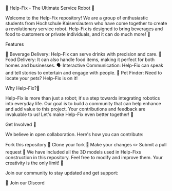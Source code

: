 🤖 Help-Fix - The Ultimate Service Robot 🤖

Welcome to the Help-Fix repository! We are a group of enthusiastic students from Hochschule Kaiserslautern who have come together to create a revolutionary service robot. Help-Fix is designed to bring beverages and food to customers or private individuals, and it can do much more! 🚀

Features

🥤 Beverage Delivery: Help-Fix can serve drinks with precision and care.
🍔 Food Delivery: It can also handle food items, making it perfect for both homes and businesses.
🗣️ Interactive Communication: Help-Fix can speak and tell stories to entertain and engage with people.
🐾 Pet Finder: Need to locate your pets? Help-Fix is on it!

Why Help-Fix?🤖

Help-Fix is more than just a robot; it's a step towards integrating robotics into everyday life. Our goal is to build a community that can help enhance and add value to this project. Your contributions and feedback are invaluable to us! Let's make Help-Fix even better together! 🌟

Get Involved 🤖

We believe in open collaboration. Here's how you can contribute:

Fork this repository 🍴
Clone your fork 📂
Make your changes ✏️
Submit a pull request 🚀
We have included all the 3D models used in Help-Fixs construction in this repository. Feel free to modify and improve them. Your creativity is the only limit! 🎨


Join our community to stay updated and get support:

💬 Join our Discord
